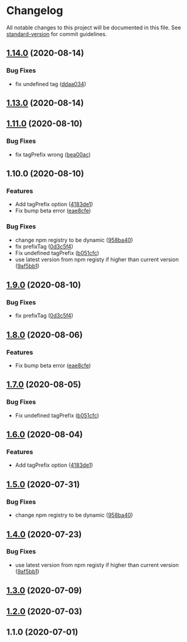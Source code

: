 # Changelog

All notable changes to this project will be documented in this file. See [standard-version](https://github.com/conventional-changelog/standard-version) for commit guidelines.

## [1.14.0](http://git.wndv.co:10022///compare/v1.11.0...v1.14.0) (2020-08-14)


### Bug Fixes

* fix undefined tag ([ddaa034](http://git.wndv.co:10022///commit/ddaa03435ac7307cce67225534f2325b8abbec09))

## [1.13.0](http://git.wndv.co:10022///compare/v1.11.0...v1.13.0) (2020-08-14)

## [1.11.0](http://git.wndv.co:10022///compare/v1.9.0...v1.11.0) (2020-08-10)


### Bug Fixes

* fix tagPrefix wrong ([bea00ac](http://git.wndv.co:10022///commit/bea00ac6c3c263003f2cd3e649931c39a63f180e))

## 1.10.0 (2020-08-10)


### Features

* Add tagPrefix option ([4183de1](http://git.wndv.co:10022///commit/4183de18629f717d9fa0325819fed08e2e20bcea))
* Fix bump beta error ([eae8cfe](http://git.wndv.co:10022///commit/eae8cfebef4a491c61dfcd8216938e165b4f929b))


### Bug Fixes

* change npm registry to be dynamic ([958ba40](http://git.wndv.co:10022///commit/958ba40bbd09582e8be2b8b37b7578477d455711))
* fix prefixTag ([0d3c5f4](http://git.wndv.co:10022///commit/0d3c5f4fa6539c02c2f5fa11845bb579ee19ad65))
* Fix undefined tagPrefix ([b051cfc](http://git.wndv.co:10022///commit/b051cfc648792652ae04293bb43f2f9634d6e78d))
* use latest version from npm registy if higher than current version ([9af5bb1](http://git.wndv.co:10022///commit/9af5bb14c3ee16906b7a300006dabbbc56e16014))

## [1.9.0](http://git.wndv.co:10022///compare/v1.8.0...v1.9.0) (2020-08-10)


### Bug Fixes

* fix prefixTag ([0d3c5f4](http://git.wndv.co:10022///commit/0d3c5f4fa6539c02c2f5fa11845bb579ee19ad65))

## [1.8.0](http://git.wndv.co:10022///compare/v1.7.0...v1.8.0) (2020-08-06)


### Features

* Fix bump beta error ([eae8cfe](http://git.wndv.co:10022///commit/eae8cfebef4a491c61dfcd8216938e165b4f929b))

## [1.7.0](http://git.wndv.co:10022///compare/v1.6.0...v1.7.0) (2020-08-05)


### Bug Fixes

* Fix undefined tagPrefix ([b051cfc](http://git.wndv.co:10022///commit/b051cfc648792652ae04293bb43f2f9634d6e78d))

## [1.6.0](http://git.wndv.co:10022///compare/v1.5.0...v1.6.0) (2020-08-04)


### Features

* Add tagPrefix option ([4183de1](http://git.wndv.co:10022///commit/4183de18629f717d9fa0325819fed08e2e20bcea))

## [1.5.0](https://git.wndv.co///compare/v1.4.0...v1.5.0) (2020-07-31)


### Bug Fixes

* change npm registry to be dynamic ([958ba40](https://git.wndv.co///commit/958ba40bbd09582e8be2b8b37b7578477d455711))

## [1.4.0](https://git.wndv.co///compare/v1.3.0...v1.4.0) (2020-07-23)


### Bug Fixes

* use latest version from npm registy if higher than current version ([9af5bb1](https://git.wndv.co///commit/9af5bb14c3ee16906b7a300006dabbbc56e16014))

## [1.3.0](https://git.wndv.co///compare/v1.2.0...v1.3.0) (2020-07-09)

## [1.2.0](https://git.wndv.co///compare/v1.1.0...v1.2.0) (2020-07-03)

## 1.1.0 (2020-07-01)

